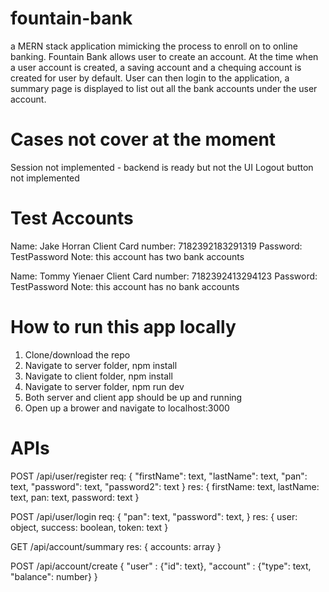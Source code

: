 # fountain-bank

a MERN stack application mimicking the process to enroll on to online banking. Fountain Bank allows user to create an account. At the time when a user account is created, a saving account and a chequing account is created for user by default. User can then login to the application, a summary page is displayed to list out all the bank accounts under the user account.

# Cases not cover at the moment
Session not implemented - backend is ready but not the UI
Logout button not implemented

# Test Accounts

Name: Jake Horran
Client Card number: 7182392183291319
Password: TestPassword
Note: this account has two bank accounts

Name: Tommy Yienaer
Client Card number: 7182392413294123
Password: TestPassword
Note: this account has no bank accounts


# How to run this app locally
1. Clone/download the repo
2. Navigate to server folder, npm install
3. Navigate to client folder, npm install
4. Navigate to server folder, npm run dev
5. Both server and client app should be up and running
6. Open up a brower and navigate to localhost:3000

# APIs

POST /api/user/register
req:
{
	"firstName": text,
	"lastName": text,
	"pan": text,
	"password": text,
	"password2": text
}
res:
{
  firstName: text,
  lastName: text,
  pan: text,
  password: text
}

POST /api/user/login
req:
{
	"pan": text,
	"password": text,
}
res:
{
  user: object,
  success: boolean,
  token: text
}

GET /api/account/summary
res:
{
  accounts: array
}

POST /api/account/create
{
	"user" : {"id": text},
	"account" : {"type": text, "balance": number}
}

